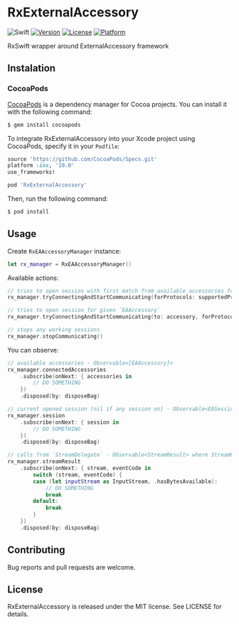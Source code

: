 # RxExternalAccessory
![Swift](https://img.shields.io/badge/Swift-5.0-orange.svg)
[![Version](https://img.shields.io/cocoapods/v/RxExternalAccessory.svg?style=flat)](http://cocoapods.org/pods/RxExternalAccessory)
[![License](https://img.shields.io/cocoapods/l/RxExternalAccessory.svg?style=flat)](http://cocoapods.org/pods/RxExternalAccessory)
[![Platform](https://img.shields.io/cocoapods/p/RxExternalAccessory.svg?style=flat)](http://cocoapods.org/pods/RxExternalAccessory)

RxSwift wrapper around ExternalAccessory framework

## Instalation

### CocoaPods

[CocoaPods](http://cocoapods.org) is a dependency manager for Cocoa projects. You can install it with the following command:

```bash
$ gem install cocoapods
```

To integrate RxExternalAccessory into your Xcode project using CocoaPods, specify it in your `Podfile`:

```ruby
source 'https://github.com/CocoaPods/Specs.git'
platform :ios, '10.0'
use_frameworks!

pod 'RxExternalAccessory'
```

Then, run the following command:

```bash
$ pod install
```

## Usage

Create `RxEAAccessoryManager` instance:

```swift
let rx_manager = RxEAAccessoryManager()
```

Available actions:

```swift
// tries to open session with first match from available accessories for given `supportedProtocols`
rx_manager.tryConnectingAndStartCommunicating(forProtocols: supportedProtocols)

// tries to open session for given `EAAccessory`
rx_manager.tryConnectingAndStartCommunicating(to: accessory, forProtocols: supportedProtocols)

// stops any working sessions
rx_manager.stopCommunicating()
```

You can observe:

```swift
// available accessories - Observable<[EAAccessory]>
rx_manager.connectedAccessories
    .subscribe(onNext: { accessories in
        // DO SOMETHING
    })
    .disposed(by: disposeBag)

// current opened session (nil if any session on) - Observable<EASession?>
rx_manager.session
    .subscribe(onNext: { session in
        // DO SOMETHING
    })
    .disposed(by: disposeBag)

// calls from `StreamDelegate` - Observable<StreamResult> where StreamResult = (aStream: Stream, eventCode: Stream.Event)
rx_manager.streamResult
    .subscribe(onNext: { stream, eventCode in
        switch (stream, eventCode) {
        case (let inputStream as InputStream, .hasBytesAvailable):
            // DO SOMETHING
            break
        default:
            break
        }
    })
    .disposed(by: disposeBag)
```

## Contributing

Bug reports and pull requests are welcome.

## License

RxExternalAccessory is released under the MIT license. See LICENSE for details.
